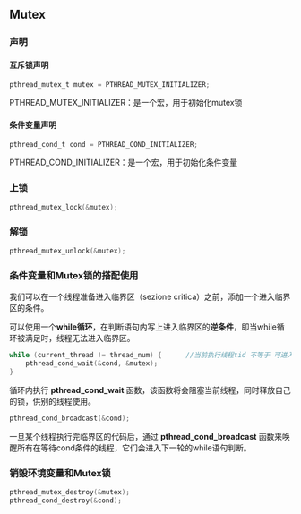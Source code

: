 ## Mutex

### 声明

#### 互斥锁声明

```c
pthread_mutex_t mutex = PTHREAD_MUTEX_INITIALIZER;
```

PTHREAD_MUTEX_INITIALIZER：是一个宏，用于初始化mutex锁

#### 条件变量声明

```c
pthread_cond_t cond = PTHREAD_COND_INITIALIZER;
```

PTHREAD_COND_INITIALIZER：是一个宏，用于初始化条件变量

### 上锁

```c
pthread_mutex_lock(&mutex);
```

### 解锁

```c
pthread_mutex_unlock(&mutex);
```

### 条件变量和Mutex锁的搭配使用

我们可以在一个线程准备进入临界区（sezione critica）之前，添加一个进入临界区的条件。

可以使用一个**while循环**，在判断语句内写上进入临界区的**逆条件**，即当while循环被满足时，线程无法进入临界区。

```c
while (current_thread != thread_num) {		//当前执行线程tid 不等于 可进入临界区的tid
	pthread_cond_wait(&cond, &mutex);
}
```

循环内执行 **pthread_cond_wait** 函数，该函数将会阻塞当前线程，同时释放自己的锁，供别的线程使用。

```c
pthread_cond_broadcast(&cond);
```

一旦某个线程执行完临界区的代码后，通过 **pthread_cond_broadcast** 函数来唤醒所有在等待cond条件的线程，它们会进入下一轮的while语句判断。

### 销毁环境变量和Mutex锁

```c
pthread_mutex_destroy(&mutex);
pthread_cond_destroy(&cond);
```

